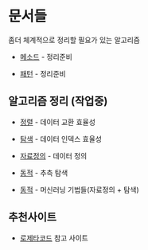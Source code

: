 # 문서들

좀더 체계적으로 정리할 필요가 있는 알고리즘

* [메소드](/Algorithm/Method.md) - 정리준비

* [패턴](/Algorithm/Pattern.md) - 정리준비

## 알고리즘 정리 (작업중)

* [정렬](/Algorithm/Sort.md) - 데이터 교환 효율성

* [탐색](/Algorithm/Search.md) - 데이터 인덱스 효율성

* [자료정의](/Algorithm/Structure.md) - 데이터 정의

* [동적](/Algorithm/Dynamic.md) - 추측 탐색

* [동적](/Algorithm/AI.md) - 머신러닝 기법들(자료정의 + 탐색)

## 추천사이트

* [로제타코드](https://rosettacode.org/) 참고 사이트